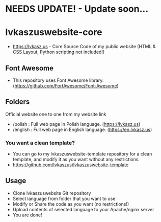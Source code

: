 # NEEDS UPDATE! - Update soon...


# lvkaszuswebsite-core
- https://lvkasz.us - Core Source Code of my public website (HTML & CSS Layout, Python scripting not included!)

## Font Awesome
- This repository uses Font Awesome library. (https://github.com/FortAwesome/Font-Awesome)

## Folders

Official website one to one from my website link
- /polish : Full web page in Polish language. (https://lvkasz.us)
- /english : Full web page in English language. (https://en.lvkasz.us)

### You want a clean template?
- You can go to my lvkaszuswebsite-template repository for a clean template, and modify it as you want without any restrictions.
- https://github.com/lvkaszus/lvkaszuswebsite-template

## Usage
- Clone lvkaszuswebsite Git repository
- Select language from folder that you want to use
- Modify or Share the code as you want (no restrictions!)
- Upload contents of selected language to your Apache/nginx server
- You are done!
